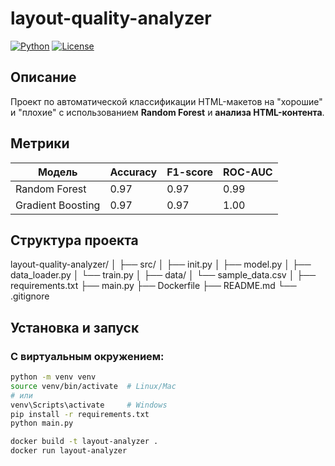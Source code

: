 # layout-quality-analyzer

[![Python](https://img.shields.io/badge/python-3.9+-blue.svg)](https://www.python.org/)
[![License](https://img.shields.io/github/license/user/repo)](LICENSE)

## Описание

Проект по автоматической классификации HTML-макетов на "хорошие" и "плохие" с использованием **Random Forest** и **анализа HTML-контента**.

## Метрики

| Модель             | Accuracy | F1-score | ROC-AUC |
|--------------------|----------|----------|---------|
| Random Forest      | 0.97     | 0.97     | 0.99    |
| Gradient Boosting  | 0.97     | 0.97     | 1.00    |

## Структура проекта
layout-quality-analyzer/ │ ├── src/ │ ├── init.py │ ├── model.py │ ├── data_loader.py │ └── train.py │ ├── data/ │ └── sample_data.csv │ ├── requirements.txt ├── main.py ├── Dockerfile ├── README.md └── .gitignore

## Установка и запуск

### С виртуальным окружением:

```bash
python -m venv venv
source venv/bin/activate  # Linux/Mac
# или
venv\Scripts\activate     # Windows
pip install -r requirements.txt
python main.py

docker build -t layout-analyzer .
docker run layout-analyzer
